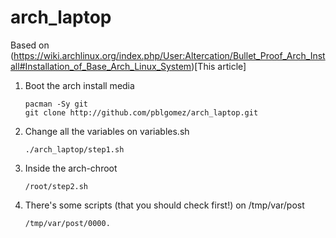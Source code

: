 # arch_laptop

Based on (https://wiki.archlinux.org/index.php/User:Altercation/Bullet_Proof_Arch_Install#Installation_of_Base_Arch_Linux_System)[This article]

1. Boot the arch install media
    ```
    pacman -Sy git
    git clone http://github.com/pblgomez/arch_laptop.git
    ```
1. Change all the variables on variables.sh
    ```
    ./arch_laptop/step1.sh
    ```

1. Inside the arch-chroot
    ```
    /root/step2.sh
    ```
3. There's some scripts (that you should check first!) on /tmp/var/post
    ```
    /tmp/var/post/0000.